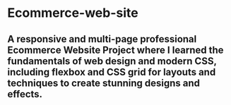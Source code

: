 # Ecommerce-web-site
## A responsive and multi-page professional Ecommerce Website Project where I learned the fundamentals of web design and modern CSS, including flexbox and CSS grid for layouts and techniques to create stunning designs and effects.
